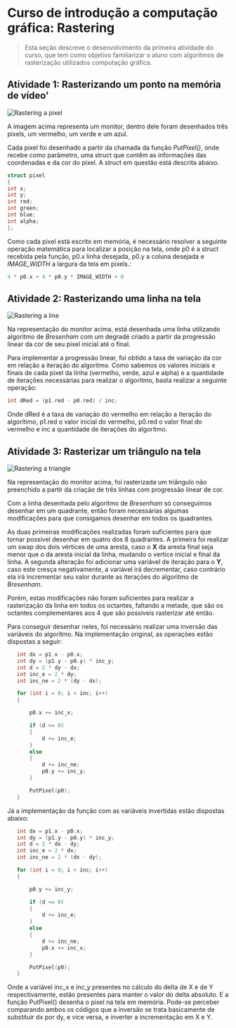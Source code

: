 # Curso de introdução a computação gráfica: Rastering

> Esta seção descreve o desenvolvimento da primeira atividade do curso, que tem como objetivo familiarizar o aluno com algoritmos de rasterização utilizados computação gráfica.

## Atividade 1: Rasterizando um ponto na memória de vídeo'

![Rastering a pixel](./images/../image/pixel.png)

A imagem acima representa um monitor, dentro dele foram desenhados três pixels, um vermelho, um verde e um azul.

Cada pixel foi desenhado a partir da chamada da função _PutPixel()_, onde recebe como parâmetro, uma struct que contêm as informações das coordenadas e da cor do pixel. A struct em questão está descrita abaixo.

```c
struct pixel
{
int x;
int y;
int red;
int green;
int blue;
int alpha;
};

```

Como cada pixel está escrito em memória, é necessário resolver a seguinte operação matemática para localizar a posição na tela, onde p0 é a struct recebida pela função, p0.x linha desejada, p0.y a coluna desejada e _IMAGE_WIDTH_ a largura da tela em pixels.:

```c
4 * p0.x + 4 * p0.y * IMAGE_WIDTH + 0

```

## Atividade 2: Rasterizando uma linha na tela

![Rastering a line](./images/../image/line.png)

Na representação do monitor acima, está desenhada uma linha utilizando algoritmo de _Bresenham_ com um degradé criado a partir da progressão linear da cor de seu pixel inicial até o final.

Para implementar a progressão linear, foi obtido a taxa de variação da cor em relação a iteração do algoritmo. Como sabemos os valores iniciais e finais de cada pixel da linha (vermelho, verde, azul e alpha) e a quantidade de iterações necessárias para realizar o algoritmo, basta realizar a seguinte operação:

```C
int dRed = (p1.red - p0.red) / inc;
```

Onde dRed é a taxa de variação do vermelho em relação a iteração do algorítimo, p1.red o valor inicial do vermelho, p0.red o valor final do vermelho e inc a quantidade de iterações do algoritmo.

## Atividade 3: Rasterizar um triângulo na tela

![Rastering a triangle](./image/triangle.png)

Na representação do monitor acima, foi rasterizada um triângulo não preenchido a partir da criação de três linhas com progressão linear de cor.

Com a linha desenhada pelo algoritmo de _Bresenham_ só conseguimos desenhar em um quadrante, então foram necessárias algumas modificações para que consigamos desenhar em todos os quadrantes.

As duas primeiras modificações realizadas foram suficientes para que tornar possível desenhar em quatro dos 8 quadrantes. A primeira foi realizar um swap dos dois vértices de uma aresta, caso o **X** da aresta final seja menor que o da aresta inicial da linha, mudando o vertice inicial e final da linha. A segunda alteração foi adicionar uma variável de iteração para o **Y**, caso este cresça negativamente, a variável irá decrementar, caso contrário ela irá incrementar seu valor durante as iterações do algoritmo de _Bresenham_.

Porém, estas modificações não foram suficientes para realizar a rasterização da linha em todos os octantes, faltando a metade, que são os octantes complementares aos 4 que são possíveis rasterizar até então.

Para conseguir desenhar neles, foi necessário realizar uma inversão das variáveis do algoritmo. Na implementação original, as operações estão dispostas a seguir:

``` C
   int dx = p1.x - p0.x;
   int dy = (p1.y - p0.y) * inc_y;
   int d = 2 * dy - dx;
   int inc_e = 2 * dy;
   int inc_ne = 2 * (dy - dx);

   for (int i = 0; i < inc; i++)
   {

       p0.x += inc_x;

       if (d <= 0)
       {
           d += inc_e;
       }
       else
       {
           d += inc_ne;
           p0.y += inc_y;
       }

       PutPixel(p0);
   }
```

Já a implementação da função com as variáveis invertidas estão dispostas abaixo:

``` C
   int dx = p1.x - p0.x;
   int dy = (p1.y - p0.y) * inc_y;
   int d = 2 * dx - dy;
   int inc_e = 2 * dx;
   int inc_ne = 2 * (dx - dy);

   for (int i = 0; i < inc; i++)
   {

       p0.y += inc_y;

       if (d <= 0)
       {
           d += inc_e;
       }
       else
       {
           d += inc_ne;
           p0.x += inc_x;
       }

       PutPixel(p0);
   }
```

Onde a variável inc_x e inc_y presentes no cálculo do delta de X e de Y respectivamente, estão presentes para manter o valor do delta absoluto. E a função PutPixel() desenha o pixel na tela em memória. Pode-se perceber comparando ambos os códigos que a inversão se trata basicamente de substituir dx por dy, e vice versa, e inverter a incrementação em X e Y.
